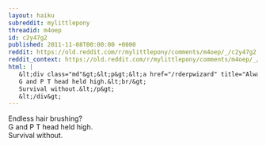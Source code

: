 ```yaml
---
layout: haiku
subreddit: mylittlepony
threadid: m4oep
id: c2y47g2
published: 2011-11-08T00:00:00 +0000
reddit: https://old.reddit.com/r/mylittlepony/comments/m4oep/_/c2y47g2
reddit_context: https://old.reddit.com/r/mylittlepony/comments/m4oep/_/c2y47g2?context=3
html: |
   &lt;div class="md"&gt;&lt;p&gt;&lt;a href="/rderpwizard" title="Always Relevant / It&amp;#39;s A Long And Lonesome Road / Paper Bag Princess"&gt;&lt;/a&gt; Endless hair brushing?&lt;br/&gt;
   G and P T head held high.&lt;br/&gt;
   Survival without.&lt;/p&gt;
   &lt;/div&gt;
---
```


[](/rderpwizard "Always Relevant / It's A Long And Lonesome Road / Paper Bag Princess") Endless hair brushing?  
G and P T head held high.  
Survival without.